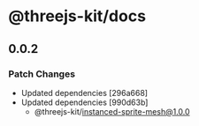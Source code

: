 # @threejs-kit/docs

## 0.0.2

### Patch Changes

- Updated dependencies [296a668]
- Updated dependencies [990d63b]
  - @threejs-kit/instanced-sprite-mesh@1.0.0
